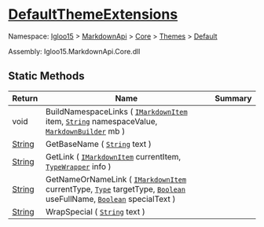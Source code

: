 # [DefaultThemeExtensions](./DefaultThemeExtensions.md)

Namespace: [Igloo15]() > [MarkdownApi]() > [Core](./../../README.md) > [Themes](./../README.md) > [Default](./README.md)

Assembly: Igloo15.MarkdownApi.Core.dll


## Static Methods

| Return | Name | Summary | 
| --- | --- | --- | 
| void | BuildNamespaceLinks ( [`IMarkdownItem`](./../../Interfaces/IMarkdownItem.md) item, [`String`](https://docs.microsoft.com/en-us/dotnet/api/System.String) namespaceValue, [`MarkdownBuilder`](./../../Builders/MarkdownBuilder.md) mb ) |  | 
| [String](https://docs.microsoft.com/en-us/dotnet/api/System.String) | GetBaseName ( [`String`](https://docs.microsoft.com/en-us/dotnet/api/System.String) text ) |  | 
| [String](https://docs.microsoft.com/en-us/dotnet/api/System.String) | GetLink ( [`IMarkdownItem`](./../../Interfaces/IMarkdownItem.md) currentItem, [`TypeWrapper`](./../../TypeWrapper.md) info ) |  | 
| [String](https://docs.microsoft.com/en-us/dotnet/api/System.String) | GetNameOrNameLink ( [`IMarkdownItem`](./../../Interfaces/IMarkdownItem.md) currentType, [`Type`](https://docs.microsoft.com/en-us/dotnet/api/System.Type) targetType, [`Boolean`](https://docs.microsoft.com/en-us/dotnet/api/System.Boolean) useFullName, [`Boolean`](https://docs.microsoft.com/en-us/dotnet/api/System.Boolean) specialText ) |  | 
| [String](https://docs.microsoft.com/en-us/dotnet/api/System.String) | WrapSpecial ( [`String`](https://docs.microsoft.com/en-us/dotnet/api/System.String) text ) |  | 


